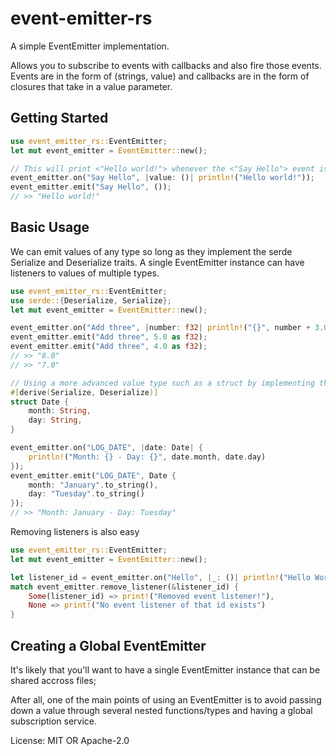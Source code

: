 # event-emitter-rs

A simple EventEmitter implementation.

Allows you to subscribe to events with callbacks and also fire those events.
Events are in the form of (strings, value) and callbacks are in the form of closures that take in a value parameter.
## Getting Started

```rust
use event_emitter_rs::EventEmitter;
let mut event_emitter = EventEmitter::new();

// This will print <"Hello world!"> whenever the <"Say Hello"> event is emitted
event_emitter.on("Say Hello", |value: ()| println!("Hello world!"));
event_emitter.emit("Say Hello", ());
// >> "Hello world!"
```

## Basic Usage

We can emit values of any type so long as they implement the serde Serialize and Deserialize traits.
A single EventEmitter instance can have listeners to values of multiple types.

```rust
use event_emitter_rs::EventEmitter;
use serde::{Deserialize, Serialize};
let mut event_emitter = EventEmitter::new();

event_emitter.on("Add three", |number: f32| println!("{}", number + 3.0));
event_emitter.emit("Add three", 5.0 as f32);
event_emitter.emit("Add three", 4.0 as f32);
// >> "8.0"
// >> "7.0"

// Using a more advanced value type such as a struct by implementing the serde traits
#[derive(Serialize, Deserialize)]
struct Date {
    month: String,
    day: String,
}

event_emitter.on("LOG_DATE", |date: Date| {
    println!("Month: {} - Day: {}", date.month, date.day)
});
event_emitter.emit("LOG_DATE", Date {
    month: "January".to_string(),
    day: "Tuesday".to_string()
});
// >> "Month: January - Day: Tuesday"
```

Removing listeners is also easy

```rust
use event_emitter_rs::EventEmitter;
let mut event_emitter = EventEmitter::new();

let listener_id = event_emitter.on("Hello", |_: ()| println!("Hello World"));
match event_emitter.remove_listener(&listener_id) {
    Some(listener_id) => print!("Removed event listener!"),
    None => print!("No event listener of that id exists")
}
```
## Creating a Global EventEmitter

It's likely that you'll want to have a single EventEmitter instance that can be shared accross files;

After all, one of the main points of using an EventEmitter is to avoid passing down a value through several nested functions/types and having a global subscription service.


License: MIT OR Apache-2.0

